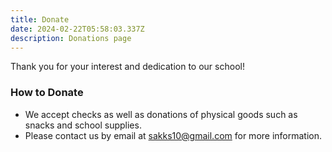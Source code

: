 ```yaml
---
title: Donate
date: 2024-02-22T05:58:03.337Z
description: Donations page
---
```

Thank you for your interest and dedication to our school!

### How to Donate
  - We accept checks as well as donations of physical goods such as snacks and school supplies.
  - Please contact us by  email at sakks10@gmail.com for more information.
